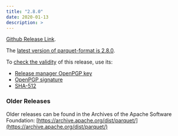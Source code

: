```yaml
---
title: "2.8.0"
date: 2020-01-13
description: >
---
```


[Github Release Link](https://github.com/apache/parquet-format/releases/tag/apache-parquet-format-2.8.0).

The [latest version of parquet-format is 2.8.0](https://dlcdn.apache.org/parquet/apache-parquet-format-2.8.0/apache-parquet-format-2.8.0.tar.gz).

To [check the validity](https://www.apache.org/info/verification.html) of this release, use its:

*   [Release manager OpenPGP key](https://downloads.apache.org/parquet/KEYS)
*   [OpenPGP signature](https://dlcdn.apache.org/parquet/apache-parquet-format-2.8.0/apache-parquet-format-2.8.0.tar.gz.asc)
*   [SHA-512](https://dlcdn.apache.org/parquet/apache-parquet-format-2.8.0/apache-parquet-format-2.8.0.tar.gz.sha512)


### Older Releases

Older releases can be found in the Archives of the Apache Software Foundation: [https://archive.apache.org/dist/parquet/](https://archive.apache.org/dist/parquet/)
